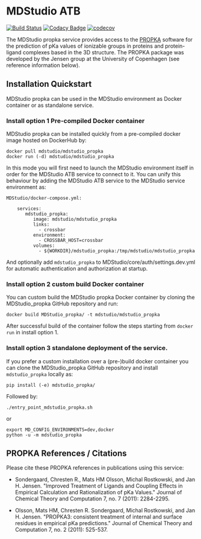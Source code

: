 # MDStudio ATB

[![Build Status](https://travis-ci.org/MD-Studio/MDStudio_propka.svg?branch=master)](https://travis-ci.org/MD-Studio/MDStudio_propka)
[![Codacy Badge](https://api.codacy.com/project/badge/Grade/697c033fd7674ecea28c089150a25dfa)](https://www.codacy.com/app/marcvdijk/MDStudio_ATB?utm_source=github.com&amp;utm_medium=referral&amp;utm_content=MD-Studio/MDStudio_ATB&amp;utm_campaign=Badge_Grade)
[![codecov](https://codecov.io/gh/MD-Studio/MDStudio_propk/branch/master/graph/badge.svg)](https://codecov.io/gh/MD-Studio/MDStudio_propka)

The MDStudio propka service provides access to the [PROPKA](https://github.com/jensengroup/propka-3.1) software for the
prediction of pKa values of ionizable groups in proteins and protein-ligand complexes based in the 3D structure.
The PROPKA package was developed by the Jensen group at the University of Copenhagen (see reference information below).

## Installation Quickstart
MDStudio propka can be used in the MDStudio environment as Docker container or as standalone service.

### Install option 1 Pre-compiled Docker container
MDStudio propka can be installed quickly from a pre-compiled docker image hosted on DockerHub by:

    docker pull mdstudio/mdstudio_propka
    docker run (-d) mdstudio/mdstudio_propka

In this mode you will first need to launch the MDStudio environment itself in order for the MDStudio ATB service to 
connect to it. You can unify this behaviour by adding the MDStudio ATB service to the MDStudio service environment as:

    MDStudio/docker-compose.yml:
        
        services:
           mdstudio_propka:
              image: mdstudio/mdstudio_propka
              links:
                - crossbar
              environment:
                - CROSSBAR_HOST=crossbar
              volumes:
                - ${WORKDIR}/mdstudio_propka:/tmp/mdstudio/mdstudio_propka

And optionally add `mdstudio_propka` to MDStudio/core/auth/settings.dev.yml for automatic authentication and 
authorization at startup.

### Install option 2 custom build Docker container
You can custom build the MDStudio propka Docker container by cloning the MDStudio_propka GitHub repository and run:

    docker build MDStudio_propka/ -t mdstudio/mdstudio_propka
    
After successful build of the container follow the steps starting from `docker run` in install option 1.

### Install option 3 standalone deployment of the service.
If you prefer a custom installation over a (pre-)build docker container you can clone the MDStudio_propka GitHub
repository and install `mdstudio_propka` locally as:

    pip install (-e) mdstudio_propka/

Followed by:

    ./entry_point_mdstudio_propka.sh
    
or

    export MD_CONFIG_ENVIRONMENTS=dev,docker
    python -u -m mdstudio_propka

## PROPKA References / Citations

Please cite these PROPKA references in publications using this service:

* Sondergaard, Chresten R., Mats HM Olsson, Michal Rostkowski, and Jan H. Jensen. "Improved Treatment of Ligands and Coupling Effects in Empirical Calculation and Rationalization of pKa Values." Journal of Chemical Theory and Computation 7, no. 7 (2011): 2284-2295.

* Olsson, Mats HM, Chresten R. Sondergaard, Michal Rostkowski, and Jan H. Jensen. "PROPKA3: consistent treatment of internal and surface residues in empirical pKa predictions." Journal of Chemical Theory and Computation 7, no. 2 (2011): 525-537.